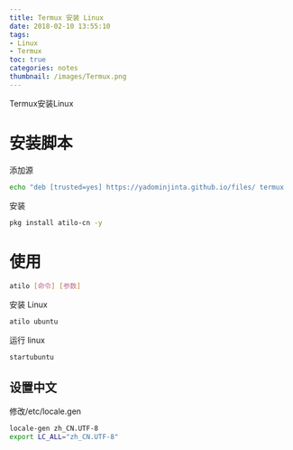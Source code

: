 ```yaml
---
title: Termux 安装 Linux
date: 2018-02-10 13:55:10
tags:
- Linux
- Termux
toc: true
categories: notes
thumbnail: /images/Termux.png
---
```

Termux安装Linux
<!-- more -->

# 安装脚本
添加源
```bash
echo "deb [trusted=yes] https://yadominjinta.github.io/files/ termux    extras" >> $PREFIX/etc/apt/sources.list
```

安装
```bash
pkg install atilo-cn -y
```

# 使用
```bash    
atilo [命令] [参数]
```

安装 Linux
```bash
atilo ubuntu
```

运行 linux
```bash
startubuntu
```

## 设置中文
修改/etc/locale.gen
```bash
locale-gen zh_CN.UTF-8
export LC_ALL="zh_CN.UTF-8"
```
